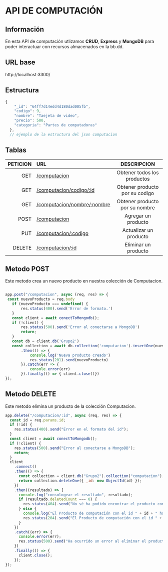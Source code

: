 # API DE COMPUTACIÓN


## Información
En esta API de computación utlizamos **CRUD**, **Express** y **MongoDB** para poder interactuar con recursos almacenados en la bb.dd.

## URL base
http://localhost:3300/

## Estructura 
```javascript
{
    "_id": "64ff7d14edd4d180dad005fb",
    "codigo": 9,
    "nombre": "Taejeta de video",
    "precio": 500,
    "categoria": "Partes de computadoras"
  },
  // ejemplo de la estructura del json computacion
  ```

  ##  Tablas 
|PETICION|URL|DESCRIPCION
|--:|:--|:--:|
| GET |[/computacion](http://localhost:3000/computacion)  | Obtener todos los productos
| GET |[/computacion/codigo/:id](http://localhost:3000/computacion)  | Obtener producto por su codigo
| GET|[/computacion/nombre/:nombre](http://localhost:3000/computacion)  | Obtener producto por su nombre
| POST|[/computacion](http://localhost:3000/computacion)  | Agregar un producto
| PUT|[/computacion/:codigo](http://localhost:3000/computacion)  | Actualizar un producto
| DELETE|[/computacion/:id](http://localhost:3000/computacion)  | Eliminar un producto 



## Metodo POST
 Este metodo crea un nuevo producto en nuestra colección de Computacion.

 ```javascript

 app.post("/computacion", async (req, res) => {
  const nuevoProducto = req.body
    if (nuevoProducto === undefined) {
        res.status(400).send('Error de formato.')
    }
    const client = await conectToMongodb();
    if (!client) {
        res.status(500).send('Error al conectarse a MongoDB')
        return;
    }
    const db = client.db('Grupo2') 
    const collection = await db.collection('computacion').insertOne(nuevoProducto)
        .then(() => {
            console.log('Nueva producto creado')
            res.status(201).send(nuevoProducto)
        }).catch(err => { 
            console.error(err)
        }).finally(() => { client.close()})
});

```

## Metodo DELETE

Este metodo elimina un producto de la colección Computacion.

```javascript
app.delete("/computacion/:id", async (req, res) => {
  const id = req.params.id;
  if (!id) {
    res.status(400).send("Error en el formato del id");
  }
  const client = await conectToMongodb();
  if (!client) {
    res.status(500).send("Error al conectarse a MongoDB");
    return;
  }
  client
    .connect()
    .then(() => {
      const collection = client.db("Grupo2").collection("computacion");
      return collection.deleteOne({ _id: new ObjectId(id) });
    })
    .then((resultado) => {
      console.log("consologear el resultado", resultado);
      if (resultado.deletedCount === 0) {
        res.status(404).send("No sé ha podido encontrar el producto con id: " + id);
      } else {
        console.log("El Producto de computación con el id " + id + " ha sido eliminado");
        res.status(204).send("El Producto de computación con el id " + id + " ha sido eliminado");
      }
    })
    .catch((err) => {
      console.error(err);
      res.status(500).send("Ha ocurrido un error al eliminar el producto");
    })
    .finally(() => {
      client.close();
    });
});
```


